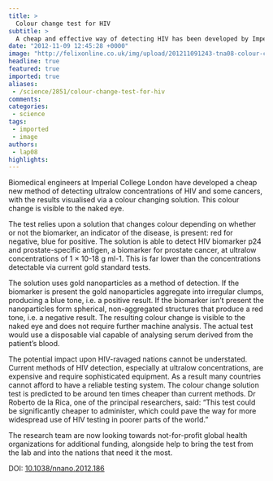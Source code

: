 ```yaml
---
title: >
  Colour change test for HIV
subtitle: >
  A cheap and effective way of detecting HIV has been developed by Imperial academics
date: "2012-11-09 12:45:28 +0000"
image: "http://felixonline.co.uk/img/upload/201211091243-tna08-colour-change-hiv-test-rgb.jpg"
headline: true
featured: true
imported: true
aliases:
 - /science/2851/colour-change-test-for-hiv
comments:
categories:
 - science
tags:
 - imported
 - image
authors:
 - lap08
highlights:
---
```


Biomedical engineers at Imperial College London have developed a cheap new method of detecting ultralow concentrations of HIV and some cancers, with the results visualised via a colour changing solution. This colour change is visible to the naked eye.

The test relies upon a solution that changes colour depending on whether or not the biomarker, an indicator of the disease, is present: red for negative, blue for positive. The solution is able to detect HIV biomarker p24 and prostate-specific antigen, a biomarker for prostate cancer, at ultralow concentrations of 1 × 10-18 g ml-1. This is far lower than the concentrations detectable via current gold standard tests.

The solution uses gold nanoparticles as a method of detection. If the biomarker is present the gold nanoparticles aggregate into irregular clumps, producing a blue tone, i.e. a positive result. If the biomarker isn’t present the nanoparticles form spherical, non-aggregated structures that produce a red tone, i.e. a negative result. The resulting colour change is visible to the naked eye and does not require further machine analysis. The actual test would use a disposable vial capable of analysing serum derived from the patient’s blood.

The potential impact upon HIV-ravaged nations cannot be understated. Current methods of HIV detection, especially at ultralow concentrations, are expensive and require sophisticated equipment. As a result many countries cannot afford to have a reliable testing system. The colour change solution test is predicted to be around ten times cheaper than current methods. Dr Roberto de la Rica, one of the principal researchers, said: “This test could be significantly cheaper to administer, which could pave the way for more widespread use of HIV testing in poorer parts of the world.”

The research team are now looking towards not-for-profit global health organizations for additional funding, alongside help to bring the test from the lab and into the nations that need it the most.

DOI: [10.1038/nnano.2012.186](http://www.nature.com/nnano/journal/vaop/ncurrent/full/nnano.2012.186.html)
